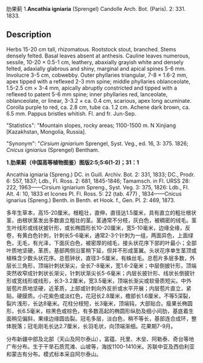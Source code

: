 肋果蓟
1.**Ancathia igniaria** (Sprengel) Candolle Arch. Bot. (Paris). 2: 331. 1833.

## Description
Herbs 15-20 cm tall, rhizomatous. Rootstock stout, branched. Stems densely felted. Basal leaves absent at anthesis. Cauline leaves numerous, sessile, 10-20 × 0.5-1 cm, leathery, abaxially grayish white and densely felted, adaxially glabrous and shiny, marginal and apical spines 5-6 mm. Involucre 3-5 cm, cobwebby. Outer phyllaries triangular, 7-8 × 1.6-2 mm, apex tipped with a reflexed 2-3 mm spine; middle phyllaries oblanceolate, 1.5-2.5 cm × 3-4 mm, apically abruptly constricted and tipped with a reflexed to patent 5-6 mm spine; inner phyllaries red, lanceolate, oblanceolate, or linear, 3-3.2 × ca. 0.4 cm, scarious, apex long acuminate. Corolla purple to red, ca. 2.8 cm, tube ca. 1.2 cm. Achene dark brown, ca. 6.5 mm. Pappus bristles whitish. Fl. and fr. Jun-Sep.

  "Statistics": "Mountain slopes, rocky areas; 1100-1500 m. N Xinjiang [Kazakhstan, Mongolia, Russia].

  "Synonym": "*Cirsium igniarium* Sprengel, Syst. Veg., ed. 16, 3: 375. 1826; *Cnicus igniarius* (Sprengel) Bentham.

**1.肋果蓟（中国高等植物图鉴）图版2:5;5:6(1-2)；31：1**

Ancathia igniaria (Spreng.) DC. in Guill. Archiv. Bot. 2: 331, 1833; DC., Prodr. 6: 557, 1837; Ldb., Fl. Ross. 2: 681, 1845-1846; Tamamsch. in Fl. URSS 28: 222, 1963——Cirsium igniarium Spreng., Syst. Veg. 3: 375, 1826: Ldb., Fl. Alt. 4: 10, 1833 et Icones Pl. Fl. Ross. 5: 22 (tab. 477) , 1834——Cnicus ignarius (Spreng.) Benth. in Benth. et Hook. f., Gen. Pl. 2: 469, 1873.

多年生草本，高15-20厘米。根粗壮，直伸，直径达1.5厘米，具有直立的粗壮根状茎，由根状茎发出多数直立粗壮的茎。茎通常不分枝，灰白色，被稠密的绒毛。茎生叶线形或线状披针形，或长椭圆形长10-20厘米，宽5-10毫米，边缘全缘，反卷，有黄白色针刺，针刺长5-6毫米，通常2-3个针刺为一组，两面异色，上面绿色，无毛，有光泽，下面灰白色，被密厚的绒毛，接头状花序下部的叶最小；全部叶质地坚硬，革质，基部两侧沿茎稍下延，但并不形成茎翼。头状花序单生茎顶或植株含少数头状花序。总苞钟状，直径3-5厘米，有蛛丝毛。总苞片多层多数，外层长三角形，顶端针刺状渐尖，全长7-8毫米，宽1.6-2毫米；中层倒披针形，顶端突然收窄成针刺状长渐尖，针刺状渐尖长5-6毫米；内层长披针形、线状长倒披针形或宽线形或线形，长3-3.2厘米，宽3.5毫米，顶端长渐尖或软骨质短尖。中外层苞片质地坚硬，近革质，上部或针刺向外反折或水平开展；内层苞片直立，紧贴，硬膜质。小花紫色或淡红色，花冠长2.8厘米，檐部长1.6厘米，不等5深裂，裂片浅形，长达8毫米。花柱分枝短，长3毫米，顶端钝，大部贴合。瘦果长椭圆形，长6.5毫米，棕黑色或棕色，有多数高起的椭圆形纵肋及细小间肋，基底着生面稍见偏斜，果缘边缘圆齿裂。冠毛多层，淡白色，稍不等长，基部连合成环，整体脱落；冠毛刚毛长达2.7厘米，长羽毛状，向顶端渐细。花果期7-9月。

分布新疆中部及北部（天山及阿尔泰山），富蕴、托里、木垒、阿勒泰、奇台等地广布分布。生于干旱石质荒滩、山坡等，海拔1100-1410米。苏联中亚及西伯利亚和蒙古有分布。模式标本采自阿尔泰山。
